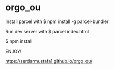 # orgo_ou

Install parcel with $ npm install -g parcel-bundler

Run dev server with $ parcel index.html

$ npm install

ENJOY!


https://serdarmustafa1.github.io/orgo_ou/
